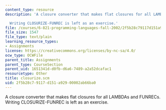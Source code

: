 ```yaml
---
content_type: resource
description: 'A closure converter that makes flat closures for all LAMBDAs and FUNRECs.

  Writing CLOSURIZE-FUNREC is left as an exercise.'
file: /courses/6-821-programming-languages-fall-2002/2f5b28c79117d151a92900002ab66ba0_closurize.scm
file_size: 1547
file_type: text/plain
learning_resource_types:
- Assignments
license: https://creativecommons.org/licenses/by-nc-sa/4.0/
ocw_type: OCWFile
parent_title: Assignments
parent_type: CourseSection
parent_uid: 1651341d-d0fb-d6a6-7489-a2a52dcafac1
resourcetype: Other
title: closurize.scm
uid: 2f5b28c7-9117-d151-a929-00002ab66ba0
---
```

A closure converter that makes flat closures for all LAMBDAs and FUNRECs.
Writing CLOSURIZE-FUNREC is left as an exercise.